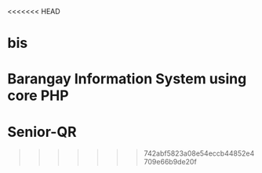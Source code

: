 <<<<<<< HEAD
# bis
Barangay Information System using core PHP
=======
# Senior-QR
>>>>>>> 742abf5823a08e54eccb44852e4709e66b9de20f
